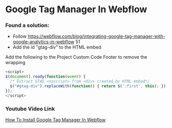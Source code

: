 # Google Tag Manager In Webflow

### Found a solution:
* Follow https://webflow.com/blog/integrating-google-tag-manager-with-google-analytics-in-webflow 51
* Add the id "gtag-div" to the HTML embed

Add the following to the Project Custom Code Footer to remove the wrapping

```javascript
<script>
$(document).ready(function(event) {
  /* Extract GTAG <noscript> from <div> created by HTML embed*/
  $("#gtag-div").replaceWith(function() { return $(':first', this); });
});
</script>
```

### Youtube Video Link

[How To Install Google Tag Manager In Webflow](https://youtu.be/t4zkStLyw-E)

